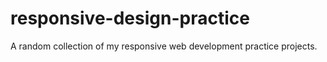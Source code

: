 # responsive-design-practice

A random collection of my responsive web development practice projects.